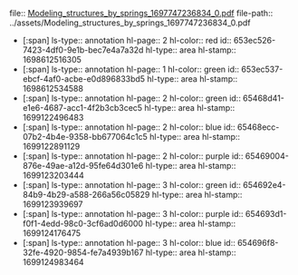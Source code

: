 file:: [Modeling_structures_by_springs_1697747236834_0.pdf](../assets/Modeling_structures_by_springs_1697747236834_0.pdf)
file-path:: ../assets/Modeling_structures_by_springs_1697747236834_0.pdf

- [:span]
  ls-type:: annotation
  hl-page:: 2
  hl-color:: red
  id:: 653ec526-7423-4df0-9e1b-bec7e4a7a32d
  hl-type:: area
  hl-stamp:: 1698612516305
- [:span]
  ls-type:: annotation
  hl-page:: 1
  hl-color:: green
  id:: 653ec537-ebcf-4af0-acbe-e0d896833bd5
  hl-type:: area
  hl-stamp:: 1698612534588
- [:span]
  ls-type:: annotation
  hl-page:: 2
  hl-color:: green
  id:: 65468d41-e1e6-4687-acc1-4f2b3cb3cec5
  hl-type:: area
  hl-stamp:: 1699122496483
- [:span]
  ls-type:: annotation
  hl-page:: 2
  hl-color:: blue
  id:: 65468ecc-07b2-4b4e-9358-bb677064c1c5
  hl-type:: area
  hl-stamp:: 1699122891129
- [:span]
  ls-type:: annotation
  hl-page:: 2
  hl-color:: purple
  id:: 65469004-876e-49ae-a12d-95fe64d301e6
  hl-type:: area
  hl-stamp:: 1699123203444
- [:span]
  ls-type:: annotation
  hl-page:: 3
  hl-color:: green
  id:: 654692e4-84b9-4b29-a588-266a56c05829
  hl-type:: area
  hl-stamp:: 1699123939697
- [:span]
  ls-type:: annotation
  hl-page:: 3
  hl-color:: purple
  id:: 654693d1-f0f1-4edd-98c0-3cf6ad0d6000
  hl-type:: area
  hl-stamp:: 1699124176475
- [:span]
  ls-type:: annotation
  hl-page:: 3
  hl-color:: blue
  id:: 654696f8-32fe-4920-9854-fe7a4939b167
  hl-type:: area
  hl-stamp:: 1699124983464